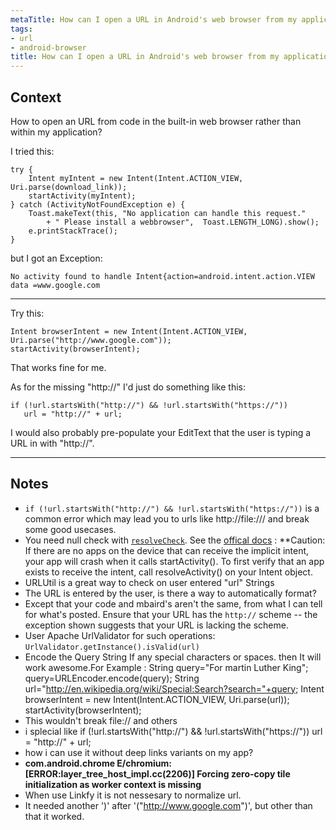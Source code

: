 ```yaml
---
metaTitle: How can I open a URL in Android's web browser from my application
tags:
- url
- android-browser
title: How can I open a URL in Android's web browser from my application
---
```


## Context

How to open an URL from code in the built-in web browser rather than within my application?


I tried this: 



```
try {
    Intent myIntent = new Intent(Intent.ACTION_VIEW, Uri.parse(download_link));
    startActivity(myIntent);
} catch (ActivityNotFoundException e) {
    Toast.makeText(this, "No application can handle this request."
        + " Please install a webbrowser",  Toast.LENGTH_LONG).show();
    e.printStackTrace();
}

```

but I got an Exception:



```
No activity found to handle Intent{action=android.intent.action.VIEW data =www.google.com

```


---

Try this:



```
Intent browserIntent = new Intent(Intent.ACTION_VIEW, Uri.parse("http://www.google.com"));
startActivity(browserIntent);

```

That works fine for me.


As for the missing "http://" I'd just do something like this:



```
if (!url.startsWith("http://") && !url.startsWith("https://"))
   url = "http://" + url;

```

I would also probably pre-populate your EditText that the user is typing a URL in with "http://".



---

## Notes

- `if (!url.startsWith("http://") && !url.startsWith("https://"))` is a common error which may lead you to urls like http://file:/// and break some good usecases.
- You need null check with [`resolveCheck`](https://developer.android.com/intl/ja/reference/android/content/Intent.html#resolveActivity(android.content.pm.PackageManager)). See the [offical docs](https://developer.android.com/intl/ja/guide/components/intents-common.html) : **Caution: If there are no apps on the device that can receive the implicit intent, your app will crash when it calls startActivity(). To first verify that an app exists to receive the intent, call resolveActivity() on your Intent object.
- URLUtil is a great way to check on user entered "url" Strings
- The URL is entered by the user, is there a way to automatically format?
- Except that your code and mbaird's aren't the same, from what I can tell for what's posted. Ensure that your URL has the `http://` scheme -- the exception shown suggests that your URL is lacking the scheme.
- User Apache UrlValidator for such operations: `UrlValidator.getInstance().isValid(url)`
- Encode the Query String 
  If any special characters or spaces. then It will work awesome.For Example :
   String query="For martin Luther King";
  query=URLEncoder.encode(query);
  String url="http://en.wikipedia.org/wiki/Special:Search?search="+query;
  Intent browserIntent = new Intent(Intent.ACTION_VIEW, Uri.parse(url));
  startActivity(browserIntent);
- This wouldn't break file:// and others
- i splecial like if (!url.startsWith("http://") && !url.startsWith("https://"))
   url = "http://" + url;
- how i can use it without deep links variants on my app?
- **com.android.chrome E/chromium: [ERROR:layer_tree_host_impl.cc(2206)] Forcing zero-copy tile initialization as worker context is missing**
- When use Linkfy it is not nessesary to normalize url.
- It needed another ')' after '("http://www.google.com")', but other than that it worked.
